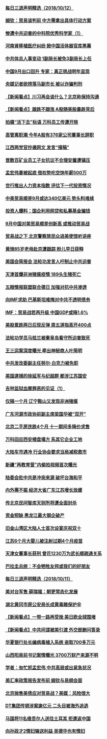 
#### [每日三退声明精选（2018/10/12）](../pages/nsc413/n10780701.md?t=10130334) 

#### [姆钦：贸易谈判前 中方需拿出具体行动方案](../pages/nsc413/n10780360.md?t=10130334) 

#### [惨遭中共迫害的中科院优秀科学家（1）](../pages/nsc413/n10775982.md?t=10130334) 

#### [河南肾移植医疗纠纷 掀中国活体器官库黑幕](../pages/nsc413/n10779806.md?t=10130334) 

#### [中共体总人事变动 1副局长被免3副局长上任](../pages/nsc413/n10780318.md?t=10130334) 

#### [中国9月出口回升 专家：真正挑战明年显现](../pages/nsc413/n10780250.md?t=10130334) 

#### [央媒记者欲捞落马副市长 被以诈骗判刑](../pages/nsc413/n10780331.md?t=10130334) 

#### [【新闻看点】川习再会谈什么？北京称保持沟通](../pages/nsc413/n10780037.md?t=10130334) 

#### [【新闻看点】跟跌不跟涨 A股随美股暴跌背后](../pages/nsc413/n10780057.md?t=10130334) 

#### [拍摄“活下去”标语 万科员工传遭开除](../pages/nsc413/n10780146.md?t=10130334) 

#### [高管离职潮 今年A股有376家公司董事长辞职](../pages/nsc413/n10780206.md?t=10130334) 

#### [江西两党官抄袭网文 发言“撞稿”](../pages/nsc413/n10780158.md?t=10130334) 

#### [晋数百矿业员工子女抗议不合理安置遭镇压](../pages/nsc413/n10780244.md?t=10130334) 

#### [孟宏伟妻被起底 借权势吃空饷年薪500万](../pages/nsc413/n10780160.md?t=10130334) 

#### [世行推出人力资本指数 评估下一代投资情况](../pages/nsc413/n10779862.md?t=10130334) 

#### [中美贸易顺差9月或达340亿美元 势头料难续](../pages/nsc413/n10780018.md?t=10130334) 

#### [投资人爆料：国企利用网贷和私募基金骗钱](../pages/nsc413/n10779534.md?t=10130334) 

#### [9月中国对美贸易顺差创新高 或推动贸易战](../pages/nsc413/n10779674.md?t=10130334) 

#### [贸易战之下 北京警察禁民众进美使馆听讲座](../pages/nsc413/n10779751.md?t=10130334) 

#### [黄琦85岁老母赴京遭跟踪 盼儿早日获释](../pages/nsc413/n10779467.md?t=10130334) 

#### [美国会简报会 法轮功发言人吁制止中共迫害](../pages/nsc413/n10779649.md?t=10130334) 

#### [天津首爆非洲猪瘟疫情 189头生猪死亡](../pages/nsc413/n10779494.md?t=10130334) 

#### [五眼情报联盟联合德日 加强对抗中共渗透](../pages/nsc413/n10779555.md?t=10130334) 

#### [向IMF求助 巴基斯坦难掩对中共不透明债务](../pages/nsc413/n10779334.md?t=10130334) 

#### [IMF：贸易战若再升级 中国GDP或降1.6%](../pages/nsc413/n10779387.md?t=10130334) 

#### [美股累跌两日后现反弹 周五道指高开400点](../pages/nsc413/n10777885.md?t=10130334) 

#### [法轮功学员马桂兰被秦皇岛看守所迫害致死](../pages/nsc413/n10779080.md?t=10130334) 

#### [王三运案深度曝光 牵出神秘商人叶简明](../pages/nsc413/n10779216.md?t=10130334) 


#### [中共发改委副主任努尔·白克力被免职](../pages/nsc413/n10779074.md?t=10130334) 

#### [美国逮捕的徐延军与纪超群 都涉江苏国安](../pages/nsc413/n10778174.md?t=10130334) 

#### [吉林监狱血腥罪恶的见证（1）](../pages/nsc413/n10772571.md?t=10130334) 

#### [仅隔一个月 辽宁鞍山又发现非洲猪瘟](../pages/nsc413/n10779182.md?t=10130334) 

#### [广东河源市政协前副主席梁国华被“双开”](../pages/nsc413/n10779111.md?t=10130334) 

#### [北京二手房连跌4个月 十一期间多降价求售](../pages/nsc413/n10778983.md?t=10130334) 

#### [万科回应西安楼盘塌方 系其它企业工地](../pages/nsc413/n10778380.md?t=10130334) 

#### [大陆车市遇冷 行业协会要求当局减税救市](../pages/nsc413/n10778525.md?t=10130334) 

#### [新疆“再教育营”内偷拍视频首次曝光](../pages/nsc413/n10778800.md?t=10130334) 

#### [陆委会批中共是冲突来源 破坏台海和平](../pages/nsc413/n10778804.md?t=10130334) 

#### [内外需不振 经济大省广东江苏增长放缓](../pages/nsc413/n10777975.md?t=10130334) 

#### [传北京民间智库天则所将遭全面封杀](../pages/nsc413/n10778770.md?t=10130334) 

#### [资金短缺 黑龙江最大钢企破产](../pages/nsc413/n10777988.md?t=10130334) 

#### [旧金山湾区大陆人士首次设宴庆祝双十](../pages/nsc413/n10778620.md?t=10130334) 

#### [江苏6个月大婴儿被注射过期4个月疫苗](../pages/nsc413/n10778384.md?t=10130334) 

#### [天津女董事长获刑 曾花1230万为武长顺疏通关系](../pages/nsc413/n10777747.md?t=10130334) 

#### [巴拉圭总统：不会牺牲友邦或我们的好朋友](../pages/nsc413/n10778254.md?t=10130334) 

#### [每日三退声明精选（2018/10/11）](../pages/nsc413/n10778339.md?t=10130334) 

#### [美对台军售 薛瑞福：朝更常态化发展](../pages/nsc413/n10778125.md?t=10130334) 

#### [湖北黄冈市原公安局长成黄毒赌保护伞](../pages/nsc413/n10777739.md?t=10130334) 

#### [【新闻看点】一带一路再受挫 美日欧全球围堵](../pages/nsc413/n10777284.md?t=10130334) 

#### [【新闻看点】中共间谍被美引渡 外交部删问答录](../pages/nsc413/n10777155.md?t=10130334) 

#### [华夏银行处长编病毒植入系统 盗取700多万元](../pages/nsc413/n10777711.md?t=10130334) 

#### [山西阳泉前书记案情曝光 3700万财产来源不明](../pages/nsc413/n10777731.md?t=10130334) 

#### [学者：匆忙抓孟宏伟 中共高层或出紧急状况](../pages/nsc413/n10777536.md?t=10130334) 

#### [美汇率政策报告发布前 姆钦与易纲会面](../pages/nsc413/n10777156.md?t=10130334) 

#### [北京抛售美债应对贸易战？美媒：风险很大](../pages/nsc413/n10777677.md?t=10130334) 

#### [DT集团传销涉案逾亿元 二头目被海外追逃](../pages/nsc413/n10777519.md?t=10130334) 

#### [马国将11名维吾尔人送往土耳其 拒遣返中国](../pages/nsc413/n10777503.md?t=10130334) 

#### [向孙政才2情妇输送利益 吴德华也有情妇](../pages/nsc413/n10777351.md?t=10130334) 

